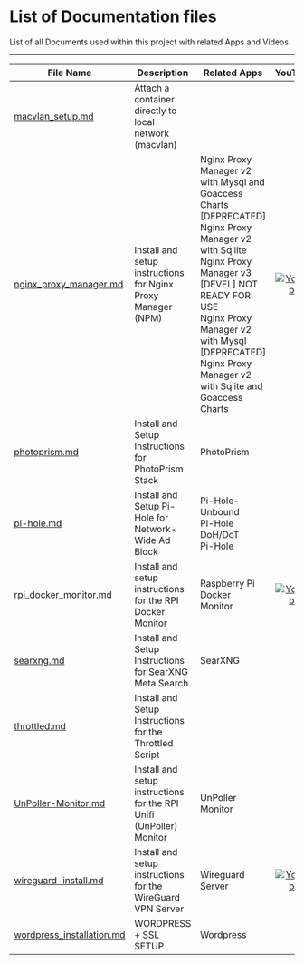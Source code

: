 # List of Documentation files


List of all Documents used within this project with related Apps and Videos.

---

| File Name | Description | Related Apps | YouTube |
| --------- | ----------- | ------------ |:-------:|
|[macvlan_setup.md](../docs/macvlan_setup.md)|Attach a container directly to local network (macvlan)|||
|[nginx_proxy_manager.md](../docs/nginx_proxy_manager.md)|Install and setup instructions for Nginx Proxy Manager (NPM)|Nginx Proxy Manager v2 with Mysql and Goaccess Charts [DEPRECATED]<br>Nginx Proxy Manager v2 with Sqllite<br>Nginx Proxy Manager v3 [DEVEL] NOT READY FOR USE<br>Nginx Proxy Manager v2 with Mysql [DEPRECATED]<br>Nginx Proxy Manager v2 with Sqlite and Goaccess Charts|[![YouTube](https://img.shields.io/badge/YouTube-FF0000?style=plastic&logo=youtube&logoColor=white)]("https://www.youtube.com/watch?v=yl2Laxbqvo8&list=PL846hFPMqg3jwkxcScD1xw2bKXrJVvarc&index=10")|
|[photoprism.md](../docs/photoprism.md)|Install and Setup Instructions for PhotoPrism Stack|PhotoPrism||
|[pi-hole.md](../docs/pi-hole.md)|Install and Setup Pi-Hole for Network-Wide Ad Block|Pi-Hole-Unbound<br>Pi-Hole DoH/DoT<br>Pi-Hole||
|[rpi_docker_monitor.md](../docs/rpi_docker_monitor.md)|Install and setup instructions for the RPI Docker Monitor|Raspberry Pi Docker Monitor|[![YouTube](https://img.shields.io/badge/YouTube-FF0000?style=plastic&logo=youtube&logoColor=white)]("https://www.youtube.com/watch?v=IoD3vFuep64&list=PL846hFPMqg3jwkxcScD1xw2bKXrJVvarc&index=8")|
|[searxng.md](../docs/searxng.md)|Install and Setup Instructions for SearXNG Meta Search|SearXNG||
|[throttled.md](../docs/throttled.md)|Install and Setup Instructions for the Throttled Script|||
|[UnPoller-Monitor.md](../docs/UnPoller-Monitor.md)|Install and setup instructions for the RPI Unifi (UnPoller) Monitor|UnPoller Monitor||
|[wireguard-install.md](../docs/wireguard-install.md)|Install and setup instructions for the WireGuard VPN Server|Wireguard Server|[![YouTube](https://img.shields.io/badge/YouTube-FF0000?style=plastic&logo=youtube&logoColor=white)]("https://www.youtube.com/watch?v=yB_jAumIxOg")|
|[wordpress_installation.md](../docs/wordpress_installation.md)|WORDPRESS + SSL SETUP|Wordpress||
